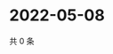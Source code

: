 # 2022-05-08

共 0 条

<!-- BEGIN WEIBO -->
<!-- 最后更新时间 Sun May 08 2022 13:04:04 GMT+0800 (China Standard Time) -->

<!-- END WEIBO -->

